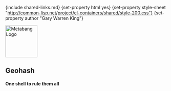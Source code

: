 {include shared-links.md}
{set-property html yes}
{set-property style-sheet "http://common-lisp.net/project/cl-containers/shared/style-200.css"}
{set-property author "Gary Warren King"}

[devel-list]: http://common-lisp.net/cgi-bin/mailman/listinfo/trivial-shell-devel
[cliki-home]: http://www.cliki.net/trivial-shell
[tarball]: http://common-lisp.net/project/trivial-shell/trivial-shell.tar.gz

<div id="header">
	<span class="logo"><a href="http://www.metabang.com/" title="metabang.com"><img src="http://common-lisp.net/project/cl-containers/shared/metabang-2.png" title="metabang.com" width="100" alt="Metabang Logo" /></a></span>

## Geohash

#### One shell to rule them all

</div>


